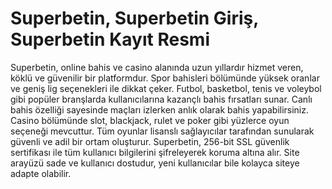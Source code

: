 # Superbetin, Superbetin Giriş, Superbetin Kayıt Resmi

Superbetin, online bahis ve casino alanında uzun yıllardır hizmet veren, köklü ve güvenilir bir platformdur. Spor bahisleri bölümünde yüksek oranlar ve geniş lig seçenekleri ile dikkat çeker. Futbol, basketbol, tenis ve voleybol gibi popüler branşlarda kullanıcılarına kazançlı bahis fırsatları sunar. Canlı bahis özelliği sayesinde maçları izlerken anlık olarak bahis yapabilirsiniz. Casino bölümünde slot, blackjack, rulet ve poker gibi yüzlerce oyun seçeneği mevcuttur. Tüm oyunlar lisanslı sağlayıcılar tarafından sunularak güvenli ve adil bir ortam oluşturur. Superbetin, 256-bit SSL güvenlik sertifikası ile tüm kullanıcı bilgilerini şifreleyerek koruma altına alır. Site arayüzü sade ve kullanıcı dostudur, yeni kullanıcılar bile kolayca siteye adapte olabilir.
